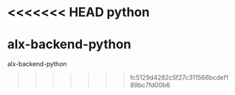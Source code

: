 <<<<<<< HEAD
python
=======
# alx-backend-python
alx-backend-python
>>>>>>> fc5129d4282c5f27c311566bcdef189bc7fd00b6
